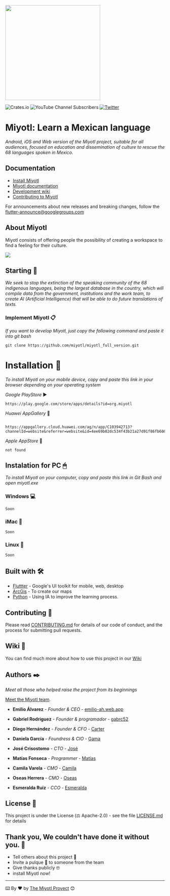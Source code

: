  <img width="300" height="300" src="https://github.com/miyotl/miyotl_full_version/blob/main/assets/3.0x/icon-full-new.png">
</p>

![Crates.io](https://img.shields.io/crates/l/rustc-serialize?label=LICENSE)
![YouTube Channel Subscribers](https://img.shields.io/youtube/channel/subscribers/UC1xNNKPlRotin_aJ1kW2pkQ?label=Miyotl&style=social)
[![Twitter](https://img.shields.io/twitter/follow/MiyotlApp.svg?style=social&label=@MiyotlApp)](https://twitter.com/MiyotlApp)



# Miyotl: Learn a Mexican language

_Android, iOS and Web version of the Miyotl project, suitable for all audiences, focused on education and dissemination of culture to rescue the 68 languages spoken in Mexico._

## Documentation

* [Install Miyotl](https://miyotl.org/)
* [Miyotl documentation](https://www.overleaf.com/read/wkbnjtkbckhp)
* [Development wiki](https://github.com/miyotl/miyotl/wiki)
* [Contributing to Miyotl](https://github.com/miyotl_full_version/CONTRIBUTING.md)

For announcements about new releases and breaking changes, follow the
[flutter-announce@googlegroups.com](https://groups.google.com/g/miyotl_announcements)

## About Miyotl

Miyotl consists of offering people the possibility of creating a workspace to find a feeling for their culture.

 <img src="https://github.com/miyotl/miyotl_full_version/blob/main/assets/banner.jpg">
</p>

## Starting 🚀

_We seek to stop the extinction of the speaking community of the 68 indigenous languages, being the largest database in the country, which will compile data from the government, institutions and the work team, to create AI (Artificial Intelligence) that will be able to do future translations of texts._
### Implement Miyotl 📋

_If you want to develop Miyotl, just copy the following command and paste it into git bash_

```
git clone https://github.com/miyotl/miyotl_full_version.git
```

# Installation 🔧

_To install Miyotl on your mobile device, copy and paste this link in your browser depending on your operating system_

_Google PlayStore_ ▶

```
https://play.google.com/store/apps/details?id=org.miyotl
```

_Huawei AppGallery_  📱

```

https://appgallery.cloud.huawei.com/ag/n/app/C103942713?channelId=website&referrer=website&id=4ee69b02dc534f43b21a27d91f86fb60&s=600B6CDB46042B4E9E0D47333B46F6FD46D10C56855FB900AB908E2FE3BB5A74&detailType=0&v=
```
_Apple AppStore_ 🍎

```
not found
```

## Instalation for PC 🖱

_To install Miyotl on your computer, copy and paste this link in Git Bash and open miyotl.exe_

### Windows 💻

```
Soon
```

### iMac 🍎

```
Soon
```

### Linux 🐧

```
Soon
```
## Built with 🛠️

* [Fluttter](https://flutter.dev/) - Google's UI toolkit for mobile, web, desktop
* [ArcGis](https://www.arcgis.com/index.html) - To create our maps
* [Python](https://www.python.org/) - Using IA to improve the learning process.

## Contributing 🦾

Please read [CONTRIBUTING.md](https://gist.github.com/villanuevand/xxxxxx) for details of our code of conduct, and the process for submitting pull requests.

## Wiki 📖

You can find much more about how to use this project in our [Wiki](https://github.com/miyotl/miyotl/wiki)

## Authors ✒️

_Meet all those who helped raise the project from its beginnings_

[Meet the Miyotl team](https://miyotl.org/acerca_de/).

* **Emilio Álvarez** - *Founder & CEO* - [emilio-ah.web.app](https://emilio-ah.web.app)

* **Gabriel Rodriguez** - *Founder & programador* - [gabrc52](https://github.com/gabrc52)

* **Diego Hernández** - *Founder & CFO* - [Carter](https://github.com/villanuevand)

* **Daniela García** - *Foundress & CIO* - [Gama](https://www.instagram.com/lagamitavella/)

* **José Crisostomo** - *CTO* - [José](https://github.com/simplekjl)

* **Matías Fonseca** - *Programmer* - [Matías](https://github.com/Matiasfons)

* **Camila Varela** - *CMO* - [Camila](https://www.instagram.com/mi_lennn/)

* **Oseas Herrera** - *CMO* - [Oseas](https://www.instagram.com/oseas_hf/)

* **Esmeralda Ruíz** - *CCO* - [Esmeralda](https://www.instagram.com/esmeraldaruizmart_11/)


## License 📄

This project is under the License (⚖ Apache-2.0) - see the file [LICENSE.md](LICENSE.md) for details

## Thank you, We couldn't have done it without you. 🎁

* Tell others about this project 📢
* Invite a pulque 🍺 to someone from the team
* Give thanks publicly 🤓
* install Miyotl now!

---
⌨️ By ❤️ by [The Miyotl Proyect](https://github.com/miyotl) 😊
